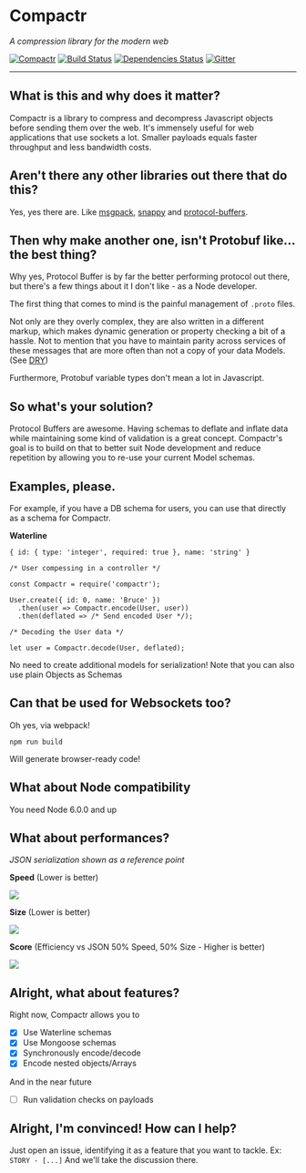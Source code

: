 # Compactr
*A compression library for the modern web*

[![Compactr](https://img.shields.io/npm/v/compactr.svg)](https://www.npmjs.com/package/compactr)
[![Build Status](https://travis-ci.org/fed135/compactr.svg?branch=master)](https://travis-ci.org/fed135/compactr)
[![Dependencies Status](https://david-dm.org/fed135/compactr.svg)](https://www.npmjs.com/package/compactr)
[![Gitter](https://img.shields.io/gitter/room/fed135/compactr.svg)](https://gitter.im/fed135/compactr)

---

## What is this and why does it matter?

Compactr is a library to compress and decompress Javascript objects before sending them over the web. It's immensely useful for web applications that use sockets a lot. Smaller payloads equals faster throughput and less bandwidth costs.


## Aren't there any other libraries out there that do this?

Yes, yes there are. Like [msgpack](http://msgpack.org/), [snappy](https://google.github.io/snappy/) and [protocol-buffers](https://developers.google.com/protocol-buffers/).


## Then why make another one, isn't Protobuf like... the best thing?

Why yes, Protocol Buffer is by far the better performing protocol out there, but there's a few things about it I don't like - as a Node developer.

The first thing that comes to mind is the painful management of `.proto` files.

Not only are they overly complex, they are also written in a different markup, which makes dynamic generation or property checking a bit of a hassle. Not to mention that you have to maintain parity across services of these messages that are more often than not a copy of your data Models. (See [DRY](https://en.wikipedia.org/wiki/Don%27t_repeat_yourself))

Furthermore, Protobuf variable types don't mean a lot in Javascript. 


## So what's your solution?

Protocol Buffers are awesome. Having schemas to deflate and inflate data while maintaining some kind of validation is a great concept. Compactr's goal is to build on that to better suit Node development and reduce repetition by allowing you to re-use your current Model schemas.


## Examples, please.

For example, if you have a DB schema for users, you can use that directly as a schema for Compactr.

**Waterline**

```
{ id: { type: 'integer', required: true }, name: 'string' }
```


```
/* User compessing in a controller */

const Compactr = require('compactr');

User.create({ id: 0, name: 'Bruce' })
  .then(user => Compactr.encode(User, user))
  .then(deflated => /* Send encoded User */);

```

```
/* Decoding the User data */

let user = Compactr.decode(User, deflated);

```
No need to create additional models for serialization!
Note that you can also use plain Objects as Schemas

## Can that be used for Websockets too?

Oh yes, via webpack!

`npm run build`

Will generate browser-ready code!


## What about Node compatibility

You need Node 6.0.0 and up


## What about performances?

*JSON serialization shown as a reference point*


**Speed**
(Lower is better)

<img src="http://i231.photobucket.com/albums/ee109/FeD135/speed.png">

**Size**
(Lower is better)

<img src="http://i231.photobucket.com/albums/ee109/FeD135/size.png">

**Score**
(Efficiency vs JSON 50% Speed, 50% Size - Higher is better)

<img src="http://i231.photobucket.com/albums/ee109/FeD135/score.png">

## Alright, what about features?

Right now, Compactr allows you to

- [x] Use Waterline schemas
- [x] Use Mongoose schemas
- [x] Synchronously encode/decode
- [x] Encode nested objects/Arrays

And in the near future

- [ ] Run validation checks on payloads

## Alright, I'm convinced! How can I help?

Just open an issue, identifying it as a feature that you want to tackle.
Ex: `STORY - [...]`
And we'll take the discussion there.
